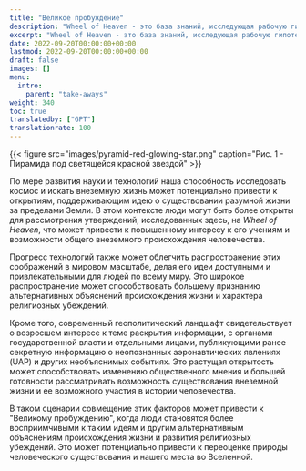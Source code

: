 ```yaml
---
title: "Великое пробуждение"
description: "Wheel of Heaven - это база знаний, исследующая рабочую гипотезу о том, что жизнь на Земле была разумно спроектирована внеземной цивилизацией, так называемыми Элохим."
excerpt: "Wheel of Heaven - это база знаний, исследующая рабочую гипотезу о том, что жизнь на Земле была разумно спроектирована внеземной цивилизацией, так называемыми Элохим."
date: 2022-09-20T00:00:00+00:00
lastmod: 2022-09-20T00:00:00+00:00
draft: false
images: []
menu:
  intro:
    parent: "take-aways"
weight: 340
toc: true
translatedby: ["GPT"]
translationrate: 100
---
```


{{< figure src="images/pyramid-red-glowing-star.png" caption="Рис. 1 - Пирамида под светящейся красной звездой" >}}

По мере развития науки и технологий наша способность исследовать космос и искать внеземную жизнь может потенциально привести к открытиям, поддерживающим идею о существовании разумной жизни за пределами Земли. В этом контексте люди могут быть более открыты для рассмотрения утверждений, исследованных здесь, на _Wheel of Heaven_, что может привести к повышенному интересу к его учениям и возможности общего внеземного происхождения человечества.

Прогресс технологий также может облегчить распространение этих соображений в мировом масштабе, делая его идеи доступными и привлекательными для людей по всему миру. Это широкое распространение может способствовать большему признанию альтернативных объяснений происхождения жизни и характера религиозных убеждений.

Кроме того, современный геополитический ландшафт свидетельствует о возросшем интересе к теме раскрытия информации, с органами государственной власти и отдельными лицами, публикующими ранее секретную информацию о неопознанных аэронавтических явлениях (UAP) и других необъяснимых событиях. Это растущая открытость может способствовать изменению общественного мнения и большей готовности рассматривать возможность существования внеземной жизни и ее возможного участия в истории человечества.

В таком сценарии совмещение этих факторов может привести к "Великому пробуждению", когда люди становятся более восприимчивыми к таким идеям и другим альтернативным объяснениям происхождения жизни и развития религиозных убеждений. Это может потенциально привести к переоценке природы человеческого существования и нашего места во Вселенной.
